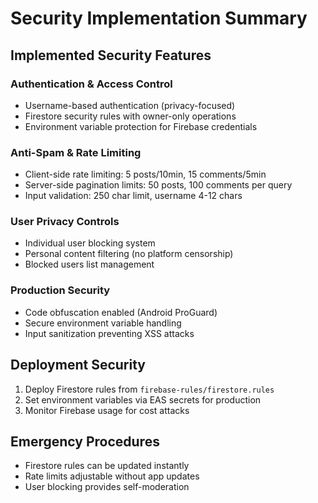 # Security Implementation Summary

## Implemented Security Features

### Authentication & Access Control
- Username-based authentication (privacy-focused)
- Firestore security rules with owner-only operations
- Environment variable protection for Firebase credentials

### Anti-Spam & Rate Limiting
- Client-side rate limiting: 5 posts/10min, 15 comments/5min
- Server-side pagination limits: 50 posts, 100 comments per query
- Input validation: 250 char limit, username 4-12 chars

### User Privacy Controls
- Individual user blocking system
- Personal content filtering (no platform censorship)
- Blocked users list management

### Production Security
- Code obfuscation enabled (Android ProGuard)
- Secure environment variable handling
- Input sanitization preventing XSS attacks

## Deployment Security
1. Deploy Firestore rules from `firebase-rules/firestore.rules`
2. Set environment variables via EAS secrets for production
3. Monitor Firebase usage for cost attacks

## Emergency Procedures
- Firestore rules can be updated instantly
- Rate limits adjustable without app updates
- User blocking provides self-moderation
